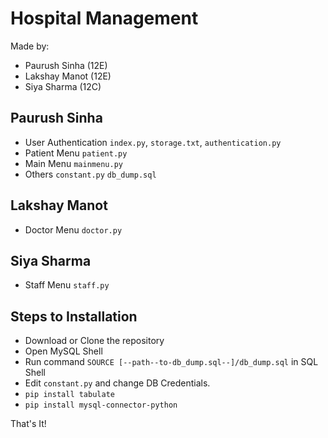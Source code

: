 # Hospital Management
Made by:
- Paurush Sinha (12E)
- Lakshay Manot (12E)
- Siya Sharma (12C)

## Paurush Sinha
- User Authentication `index.py`, `storage.txt`, `authentication.py`
- Patient Menu `patient.py`
- Main Menu `mainmenu.py`
- Others `constant.py` `db_dump.sql`
## Lakshay Manot
- Doctor Menu `doctor.py`
## Siya Sharma
- Staff Menu `staff.py`

## Steps to Installation
- Download or Clone the repository
- Open MySQL Shell
- Run command `SOURCE [--path--to-db_dump.sql--]/db_dump.sql` in SQL Shell
- Edit `constant.py` and change DB Credentials.
- `pip install tabulate`
- `pip install mysql-connector-python`

That's It!

